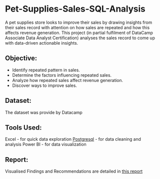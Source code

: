 # Pet-Supplies-Sales-SQL-Analysis
A pet supplies store looks to improve their sales by drawing insights from their sales record with attention on how sales are repeated and how this affects revenue generation. This project (in partial fulfilment of DataCamp Associate Data Analyst Certification) analyses the sales record to come up with data-driven actionable insights.

## Objective:
* Identify repeated pattern in sales.
* Determine the factors influencing repeated sales.
* Analyze how repeated sales affect revenue generation.
* Discover ways to improve sales.

## Dataset:
The dataset was provide by Datacamp

## Tools Used:
Excel - for quick data exploration
[Postgresql](https://github.com/Lawal-sql/Pet-Supplies-Sales-SQL-Analysis/blob/main/pet_supplies%20query.sql) - for data cleaning and analysis
Power BI - for data visualization

## Report: 
Visualised Findings and Recommendations are detailed in [this report](https://github.com/Lawal-sql/Pet-Supplies-Sales-SQL-Analysis/blob/main/Pet%20Sales%20Analysis%20Report.pdf)


